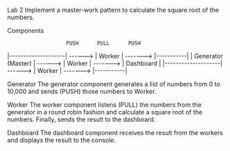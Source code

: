 Lab 2
Implement a master-work pattern to calculate the square root of the numbers.

Components

                       PUSH      PULL      PUSH 
|--------------------| ------> | Worker | -------> |-----------|
| Generator (Master) | ------> | Worker | -------> | Dashboard |
|--------------------| ------> | Worker | -------> |-----------|

Generator
The generator component generates a list of numbers from 0 to 10,000 and sends (PUSH) those numbers to Worker.

Worker
The worker component listens (PULL) the numbers from the generator in a round robin fashion and calculate a square root of the numbers. Finally, sends the result to the dashboard.

Dashboard
The dashboard component receives the result from the workers and displays the result to the console.
